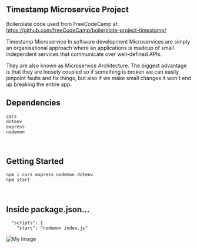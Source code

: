 ## Timestamp Microservice Project

Boilerplate code used from FreeCodeCamp at: <br>
https://github.com/freeCodeCamp/boilerplate-project-timestamp/


 Timestamp Microservice 
 In software development Microservices are simply an organisational approach where an applications is madeup of small independent services that communicate over well-defined APIs.
 
 They are also known as Microservice Architecture. The biggest advantage is that they are loosely coupled so if something is broken we can easily pinpoint faults and fix things, but also if we make small changes it won't end up breaking the entire app.



## Dependencies
```
cors
dotenv
express
nodemon

```

<br>

## Getting Started
```
npm i cors express nodemon dotenv 
npm start 

```

<br>

## Inside package.json...
```
  "scripts": {
    "start": "nodemon index.js"
```

![My Image](preview/preview.png)



